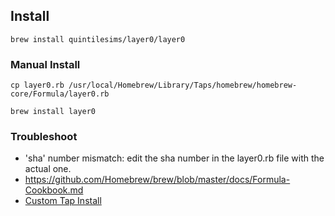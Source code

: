 ## Install
`brew install quintilesims/layer0/layer0`

### Manual Install
`cp layer0.rb /usr/local/Homebrew/Library/Taps/homebrew/homebrew-core/Formula/layer0.rb`

`brew install layer0`

### Troubleshoot
- 'sha' number mismatch: edit the sha number in the layer0.rb file with the actual one.
- https://github.com/Homebrew/brew/blob/master/docs/Formula-Cookbook.md
- [Custom Tap Install](https://github.com/Homebrew/brew/blob/master/docs/How-to-Create-and-Maintain-a-Tap.md)